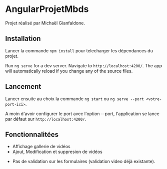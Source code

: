 # AngularProjetMbds

Projet réalisé par Michaël Gianfaldone.

## Installation

Lancer la commande `npm install` pour telecharger les dépendances du projet.


Run `ng serve` for a dev server. Navigate to `http://localhost:4200/`. The app will automatically reload if you change any of the source files.

## Lancement

Lancer ensuite au choix la commande `ng start` ou `ng serve --port <votre-port-ici>`.

A moin d'avoir configurer le port avec l'option --port, l'application se lance par défaut sur `http://localhost:4200/`.

## Fonctionnalitées

+ Affichage gallerie de vidéos
+ Ajout, Modification et suppresion de vidéos
- Pas de validation sur les formulaires (validation video déjà existante).
